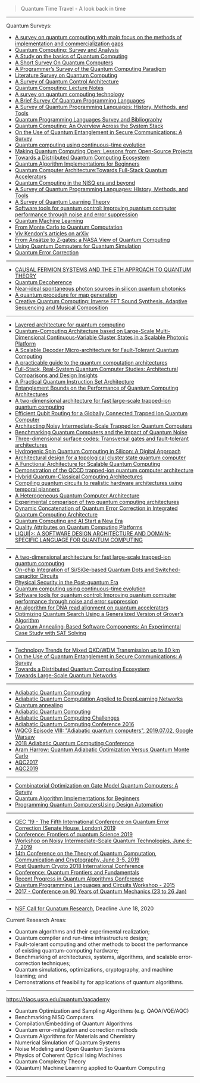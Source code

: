 
> Quantum Time Travel - A look back in time

------------------------

Quantum Surveys:

- [A survey on quantum computing with main focus on the methods of implementation and commercialization gaps](https://ieeexplore.ieee.org/document/7476130)
- [Quantum Computing: Survey and Analysis](https://link.springer.com/article/10.1007/s10559-019-00107-w)
- [A Study on the basics of Quantum Computing](https://arxiv.org/vc/quant-ph/papers/0511/0511061v1.pdf)
- [A Short Survey On Quantum Computers](https://www.tandfonline.com/doi/abs/10.1080/1206212X.2006.11441807?journalCode=tjca20)
- [A Programmer’s Survey of the Quantum Computing Paradigm](https://interstices.info/wp-content/uploads/jalios/docs/application/pdf/quantum_computing.pdf)
- [Literature Survey on Quantum
Computing](https://acadpubl.eu/jsi/2018-118-5/articles/5/80.pdf)
- [A Survey of Quantum Control Architecture](https://www.cs.umd.edu/class/fall2019/cmsc657/projects/group_4.pdf)
- [Quantum Computing: Lecture Notes](https://homepages.cwi.nl/~rdewolf/qcnotes.pdf)
- [A survey on quantum computing technology](https://eprints.soton.ac.uk/430386/)
- [A Brief Survey Of Quantum
Programming Languages](https://www.mathstat.dal.ca/~selinger/papers/flops04-2up.pdf)
- [A Survey of Quantum Programming Languages:
History, Methods, and Tools ](https://arxiv.org/ftp/arxiv/papers/0804/0804.1118.pdf)
- [Quantum Programming Languages
Survey and Bibliography](http://ftp.dcs.glasgow.ac.uk/~simon/publications/QPLsurvey.pdf)
- [Quantum Computing: An Overview Across the System Stack](https://arxiv.org/pdf/1905.07240.pdf)
- [On the Use of Quantum Entanglement in Secure Communications: A Survey](https://arxiv.org/abs/2003.07907)
- [Quantum computing using continuous-time evolution](https://arxiv.org/abs/2004.00704)
- [Making Quantum Computing Open: Lessons from Open-Source Projects](https://arxiv.org/pdf/1902.00991.pdf)
- [Towards a Distributed Quantum Computing Ecosystem](https://arxiv.org/abs/2002.11808)
- [Quantum Algorithm Implementations for Beginners](https://arxiv.org/abs/1804.03719)
- [Quantum Computer Architecture:Towards Full-Stack Quantum Accelerators](https://arxiv.org/pdf/1903.09575.pdf)
- [Quantum Computing in the NISQ era and beyond](https://arxiv.org/pdf/1801.00862.pdf)
- [A Survey of Quantum Programming Languages: History, Methods, and Tools](https://arxiv.org/abs/0804.1118)
- [A Survey of Quantum Learning Theory](https://arxiv.org/abs/1701.06806)
- [Software tools for quantum control: Improving quantum computer performance through noise and error suppression](https://arxiv.org/abs/2001.04060)
- [Quantum Machine Learning](https://arxiv.org/pdf/1611.09347.pdf)
- [From Monte Carlo to Quantum Computation](https://arxiv.org/pdf/quant-ph/0112152.pdf)
- [Viv Kendon's articles on arXiv](https://arxiv.org/a/kendon_v_1.html)
- [From Ansätze to Z-gates: a NASA View of Quantum Computing](https://arxiv.org/abs/1905.02860)
- [Using Quantum Computers for Quantum Simulation](https://arxiv.org/abs/1004.5528)
- [Quantum Error Correction](https://arxiv.org/ftp/arxiv/papers/1910/1910.03672.pdf)

---------------------------
- [CAUSAL FERMION SYSTEMS AND THE
ETH APPROACH TO QUANTUM THEORY](https://arxiv.org/pdf/2004.11785.pdf)
- [Quantum Decoherence](https://arxiv.org/pdf/1911.06282.pdf)
- [Near-ideal spontaneous photon sources in silicon quantum photonics](https://arxiv.org/pdf/2005.09579.pdf)
- [A quantum procedure for map generation](https://arxiv.org/pdf/2005.10327.pdf)
- [Creative Quantum Computing: Inverse FFT
Sound Synthesis, Adaptive Sequencing and
Musical Composition](https://arxiv.org/ftp/arxiv/papers/2005/2005.05832.pdf)

------------

- [Layered architecture for quantum computing](https://arxiv.org/abs/1010.5022)
- [Quantum-Computing Architecture based on Large-Scale Multi-Dimensional Continuous-Variable Cluster States in a Scalable Photonic Platform](https://arxiv.org/abs/1909.05455)
- [A Scalable Decoder Micro-architecture for Fault-Tolerant Quantum Computing](https://arxiv.org/abs/2001.06598)
- [A practicable guide to the quantum computation architectures](https://arxiv.org/abs/1903.10739)
- [Full-Stack, Real-System Quantum Computer Studies: Architectural Comparisons and Design Insights](https://arxiv.org/abs/1905.11349)
- [A Practical Quantum Instruction Set Architecture](https://arxiv.org/pdf/1608.03355.pdf)
- [Entanglement Bounds on the Performance of Quantum Computing Architectures](https://arxiv.org/abs/1908.04802)
- [A two-dimensional architecture for fast large-scale trapped-ion quantum computing](https://arxiv.org/abs/2004.11608)
- [Efficient Qubit Routing for a Globally Connected Trapped Ion Quantum Computer](https://arxiv.org/abs/2002.12782)
- [Architecting Noisy Intermediate-Scale Trapped Ion Quantum Computers](https://arxiv.org/abs/2004.04706)
- [Benchmarking Quantum Computers and the Impact of Quantum Noise](https://arxiv.org/abs/1912.00546)
- [Three-dimensional surface codes: Transversal gates and fault-tolerant architectures](https://arxiv.org/abs/1801.04255)
- [Hydrogenic Spin Quantum Computing in Silicon: A Digital Approach](https://arxiv.org/abs/quant-ph/0206159)
- [Architectural design for a topological cluster state quantum computer](https://arxiv.org/abs/0808.1782)
- [A Functional Architecture for Scalable Quantum
Computing](http://willzeng.com/shared/functional_architecture_final_ICRC.pdf)
- [Demonstration of the QCCD trapped-ion quantum computer architecture](https://www.honeywell.com/content/dam/honeywell/files/Beta_10_Quantum_3_3_2020.pdf)
- [Hybrid Quantum-Classical Computing Architectures](https://sc18.supercomputing.org/proceedings/workshops/workshop_files/ws_pmes110s1-file1.pdf)
- [Compiling quantum circuits to realistic hardware architectures using temporal planners](https://iopscience.iop.org/article/10.1088/2058-9565/aaa331/meta)
- [A Heterogeneous Quantum Computer Architecture](https://ce-publications.et.tudelft.nl/publications/1548_a_heterogeneous_quantum_computer_architecture.pdf)
- [Experimental comparison of two quantum computing architectures](https://www.pnas.org/content/114/13/3305)
- [Dynamic Concatenation of Quantum Error Correction in Integrated Quantum Computing Architecture](https://www.semanticscholar.org/paper/A-Layered-Architecture-for-Quantum-Computing-Using-Jones-Meter/3d36daeb53998c4c6b79addf6d39ad3b0d09b0a6)
- [Quantum Computing and AI Start a New Era](https://blog.global.fujitsu.com/fgb/2017-12-13/quantum-computing-and-ai-start-a-new-era/)
- [Quality Attributes on Quantum Computing Platforms](https://www.researchgate.net/publication/323904792_Quality_Attributes_on_Quantum_Computing_Platforms)
- [LIQUI|>: A SOFTWARE DESIGN ARCHITECTURE AND DOMAIN-SPECIFIC LANGUAGE FOR QUANTUM COMPUTING](https://tatourian.blog/2014/06/27/liqui-a-software-design-architecture-and-domain-specific-language-for-quantum-computing/)

-------------

- [A two-dimensional architecture for fast large-scale trapped-ion quantum computing](https://arxiv.org/pdf/2004.11608.pdf)
- [On-chip Integration of Si/SiGe-based Quantum Dots and
Switched-capacitor Circuits](https://arxiv.org/pdf/2005.03851.pdf)
- [Physical Security in the Post-quantum Era](https://arxiv.org/pdf/2005.04344.pdf)
- [Quantum computing using
continuous-time evolution
](https://arxiv.org/pdf/2004.00704.pdf)
- [Software tools for quantum control: Improving quantum computer performance
through noise and error suppression](https://arxiv.org/pdf/2001.04060.pdf)
- [An algorithm for DNA read alignment on quantum accelerators](https://arxiv.org/pdf/1909.05563.pdf)
- [Optimizing Quantum Search Using a Generalized Version of Grover’s Algorithm](https://arxiv.org/pdf/2005.06468.pdf)
- [Quantum Annealing-Based Software Components:
An Experimental Case Study with SAT Solving](https://arxiv.org/pdf/2005.05465.pdf)

---------

- [Technology Trends for Mixed QKD/WDM
Transmission up to 80 km](https://arxiv.org/pdf/2005.02486.pdf)
- [On the Use of Quantum Entanglement in Secure
Communications: A Survey](https://arxiv.org/pdf/2003.07907.pdf)
- [Towards a Distributed Quantum Computing Ecosystem](https://arxiv.org/pdf/2002.11808.pdf)
- [Towards Large-Scale Quantum Networks](https://arxiv.org/abs/1909.08396)
-----------

- [Adiabatic Quantum Computing](https://arxiv.org/abs/1611.04471)
- [Adiabatic Quantum Computation Applied to DeepLearning Networks](https://res.mdpi.com/d_attachment/entropy/entropy-20-00380/article_deploy/entropy-20-00380.pdf)
- [Quantum annealing](https://arxiv.org/ftp/arxiv/papers/1404/1404.2465.pdf)
- [Adiabatic Quantum Computing](https://www.researchgate.net/publication/51932027_Adiabatic_Quantum_Computing)
- [Adiabatic Quantum Computing Challenges](https://www.cs.auckland.ac.nz/~cristian/crispapers/p40-calude.pdf)
- [Adiabatic Quantum Computing Conference 2016](https://www.youtube.com/playlist?list=PLSIUOFhnxEiAp2COu8n02LHkCDt-RTwRG)
- [WQCG Episode VIII: "Adiabatic quantum computers", 2019.07.02, Google Warsaw](https://www.youtube.com/watch?v=AMsBfJXPEM4)
- [2018 Adiabatic Quantum Computing Conference](https://www.youtube.com/playlist?list=PLsfLpBwKp49P15j0QECs5p1hU0xF62mZs)
- [Aram Harrow: Quantum Adiabatic Optimization Versus Quantum Monte Carlo](https://www.youtube.com/watch?v=S6xcnIEP7BU)
- [AQC2017](https://www.youtube.com/playlist?list=PLAlerseOylzZw8A-R4lyU3mqfYfQSggiz)
- [AQC2019](https://www.youtube.com/channel/UCNx1K8JdsjBT5uDMDwsv9gQ/featured)
--------------
- [Combinatorial Optimization on Gate Model Quantum Computers: A Survey]()
- [Quantum Algorithm Implementations for Beginners](https://arxiv.org/pdf/1804.03719.pdf)
- [Programming Quantum ComputersUsing Design Automation](https://www.microsoft.com/en-us/research/uploads/prod/2018/03/1803.01022.pdf)
--------

- [QEC '19 - The Fifth International Conference on Quantum Error Correction (Senate House, London) 2019](https://www.youtube.com/playlist?list=PLgLkEJ3SUJUS05I_INGLpkNcaWQdXfCeo)
- [Conference: Frontiers of quantum Science 2019](https://www.youtube.com/playlist?list=PLg1zLR_NEoqoPO2ieGVQgZyRV9UlLHMEk)
- [Workshop on Noisy Intermediate-Scale Quantum Technologies, June 6-7, 2019](https://www.youtube.com/playlist?list=PLUz_4vZOI0H01zA7jDg1wwcR3jB1WO2sj)
- [14th Conference on the Theory of Quantum Computation, Communication and Cryptography, June 3-5, 2019](https://www.youtube.com/playlist?list=PLUz_4vZOI0H1uT0Anxj5gn0RNXuDDN8U9)
- [Post Quantum Crypto 2018 International Conference](https://www.youtube.com/playlist?list=PLPf_zcX3mNAwVYO_bohkVIIQ8d2mssyL4)
- [Conference: Quantum Frontiers and Fundamentals](https://www.youtube.com/playlist?list=PLOT8qUzmOGqqaJ4dmWl7b66XL7RB6PLJF)
- [Recent Progress in Quantum Algorithms Conference](https://www.youtube.com/playlist?list=PL89A374442F5CD9C7)
- [Quantum Programming Languages and Circuits Workshop - 2015](https://www.youtube.com/playlist?list=PLBRgytHojT9ZMxgOfHZyoD4bxsUWtOrHN)
- [2017 - Conference on 90 Years of Quantum Mechanics (23 to 26 Jan)](https://www.youtube.com/playlist?list=PL_DsEPikCMhDNK3zjMh4ZxeAVRbBFDV1k)

------------------
- [NSF Call for Qunatum Research](https://www.nsf.gov/pubs/2020/nsf20073/nsf20073.jsp), Deadline June 18, 2020

Current Research Areas:

- Quantum algorithms and their experimental realization;
- Quantum compiler and run-time infrastructure design;
- Fault-tolerant computing and other methods to boost the performance of existing quantum-computing hardware;
- Benchmarking of architectures, systems, algorithms, and scalable error-correction techniques;
- Quantum simulations, optimizations, cryptography, and machine learning; and
- Demonstrations of feasibility for applications of quantum algorithms.

-----------------

https://riacs.usra.edu/quantum/qacademy

- Quantum Optimization and Sampling Algorithms (e.g. QAOA/VQE/AQC)
- Benchmarking NISQ Computers
- Compilation/Embedding of Quantum Algorithms
- Quantum error-mitigation and correction methods
- Quantum Algorithms for Materials and Chemistry
- Numerical Simulation of Quantum Systems
- Noise Modeling and Open Quantum Systems
- Physics of Coherent Optical Ising Machines
- Quantum Complexity Theory
- (Quantum) Machine Learning applied to Quantum Computing
-----------------
